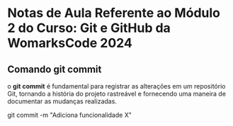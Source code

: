 # Notas de Aula Referente ao Módulo 2 do Curso: Git e GitHub da WomarksCode 2024


## Comando git commit

o **git commit** é fundamental para registrar as alterações em um repositório Git, tornando a história do projeto rastreável e fornecendo uma maneira de documentar as mudanças realizadas.

git commit -m "Adiciona funcionalidade X"


